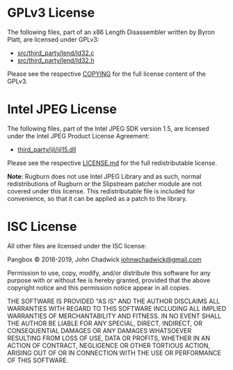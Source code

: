 # GPLv3 License

The following files, part of an x86 Length Disassembler written by Byron Platt,
are licensed under GPLv3:

* [src/third_party/lend/ld32.c](./src/third_party/lend/ld32.c)
* [src/third_party/lend/ld32.h](./src/third_party/lend/ld32.h)

Please see the respective [COPYING](./src/third_party/lend/COPYING) for the full
license content of the GPLv3.

# Intel JPEG License

The following files, part of the Intel JPEG SDK version 1.5, are licensed under
the Intel JPEG Product License Agreement:

* [third_party/ijl/ijl15.dll](./third_party/ijl/ijl15.dll)

Please see the respective [LICENSE.md](third_party/ijl/LICENSE.md) for the full
redistributable license.

**Note**: Rugburn does not use Intel JPEG Library and as such, normal
redistributions of Rugburn or the Slipstream patcher module are not covered
under this license. This redistributable file is included for convenience, so
that it can be applied as a patch to the library.

# ISC License

All other files are licensed under the ISC license:

Pangbox © 2018-2019, John Chadwick <johnwchadwick@gmail.com>

Permission to use, copy, modify, and/or distribute this software for any purpose
with or without fee is hereby granted, provided that the above copyright notice
and this permission notice appear in all copies.

THE SOFTWARE IS PROVIDED "AS IS" AND THE AUTHOR DISCLAIMS ALL WARRANTIES WITH
REGARD TO THIS SOFTWARE INCLUDING ALL IMPLIED WARRANTIES OF MERCHANTABILITY AND
FITNESS. IN NO EVENT SHALL THE AUTHOR BE LIABLE FOR ANY SPECIAL, DIRECT,
INDIRECT, OR CONSEQUENTIAL DAMAGES OR ANY DAMAGES WHATSOEVER RESULTING FROM LOSS
OF USE, DATA OR PROFITS, WHETHER IN AN ACTION OF CONTRACT, NEGLIGENCE OR OTHER
TORTIOUS ACTION, ARISING OUT OF OR IN CONNECTION WITH THE USE OR PERFORMANCE OF
THIS SOFTWARE.
